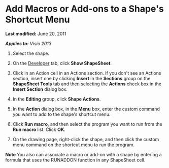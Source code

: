 
# Add Macros or Add-ons to a Shape's Shortcut Menu

 **Last modified:** June 20, 2011

 _**Applies to:** Visio 2013_

1. Select the shape.
    
2. On the  [Developer](1bdc55f5-8fc7-7257-03d5-c049eceb29ff.md) tab, click **Show ShapeSheet**.
    
3. Click in an Action cell in an Actions section. If you don't see an Actions section, insert one by clicking  **Insert** in the **Sections** group on the **ShapeSheet Tools** tab and then selecting the **Actions** check box in the **Insert Section** dialog box.
    
4. In the  **Editing** group, click **Shape Actions**.
    
5. In the  **Action** dialog box, in the **Menu** box, enter the custom command you want to add to the shape's shortcut menu.
    
6. Click  **Run macro**, and then select the program you want to run from the  **Run macro** list. Click **OK**.
    
7. On the drawing page, right-click the shape, and then click the custom menu command on the shortcut menu to run the program.
    

 **Note**   You also can associate a macro or add-on with a shape by entering a formula that uses the RUNADDON function in any ShapeSheet cell.

